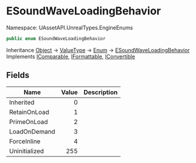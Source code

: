 # ESoundWaveLoadingBehavior

Namespace: UAssetAPI.UnrealTypes.EngineEnums

```csharp
public enum ESoundWaveLoadingBehavior
```

Inheritance [Object](https://docs.microsoft.com/en-us/dotnet/api/system.object) → [ValueType](https://docs.microsoft.com/en-us/dotnet/api/system.valuetype) → [Enum](https://docs.microsoft.com/en-us/dotnet/api/system.enum) → [ESoundWaveLoadingBehavior](./uassetapi.unrealtypes.engineenums.esoundwaveloadingbehavior.md)<br>
Implements [IComparable](https://docs.microsoft.com/en-us/dotnet/api/system.icomparable), [IFormattable](https://docs.microsoft.com/en-us/dotnet/api/system.iformattable), [IConvertible](https://docs.microsoft.com/en-us/dotnet/api/system.iconvertible)

## Fields

| Name | Value | Description |
| --- | --: | --- |
| Inherited | 0 |  |
| RetainOnLoad | 1 |  |
| PrimeOnLoad | 2 |  |
| LoadOnDemand | 3 |  |
| ForceInline | 4 |  |
| Uninitialized | 255 |  |
